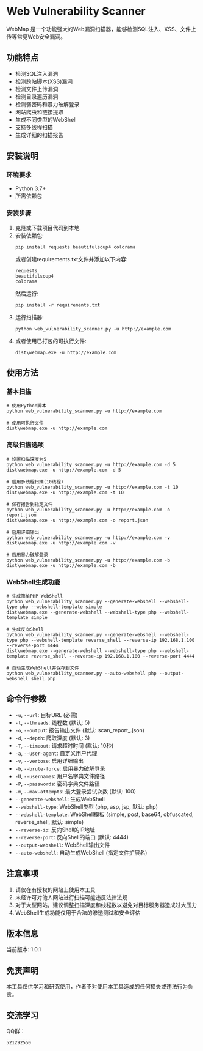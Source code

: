 # Web Vulnerability Scanner

WebMap 是一个功能强大的Web漏洞扫描器，能够检测SQL注入、XSS、文件上传等常见Web安全漏洞。

## 功能特点

- 检测SQL注入漏洞
- 检测跨站脚本(XSS)漏洞
- 检测文件上传漏洞
- 检测目录遍历漏洞
- 检测弱密码和暴力破解登录
- 网站爬虫和链接提取
- 生成不同类型的WebShell
- 支持多线程扫描
- 生成详细的扫描报告

## 安装说明

### 环境要求
- Python 3.7+ 
- 所需依赖包

### 安装步骤
1. 克隆或下载项目代码到本地
2. 安装依赖包:
   ```
   pip install requests beautifulsoup4 colorama
   ```
   或者创建requirements.txt文件并添加以下内容:
   ```
   requests
   beautifulsoup4
   colorama
   ```
   然后运行:
   ```
   pip install -r requirements.txt
   ```
3. 运行扫描器:
   ```
   python web_vulnerability_scanner.py -u http://example.com
   ```
4. 或者使用已打包的可执行文件:
   ```
   dist\webmap.exe -u http://example.com
   ```

## 使用方法

### 基本扫描
```
# 使用Python脚本
python web_vulnerability_scanner.py -u http://example.com

# 使用可执行文件
dist\webmap.exe -u http://example.com
```

### 高级扫描选项
```
# 设置扫描深度为5
python web_vulnerability_scanner.py -u http://example.com -d 5
dist\webmap.exe -u http://example.com -d 5

# 启用多线程扫描(10线程)
python web_vulnerability_scanner.py -u http://example.com -t 10
dist\webmap.exe -u http://example.com -t 10

# 保存报告到指定文件
python web_vulnerability_scanner.py -u http://example.com -o report.json
dist\webmap.exe -u http://example.com -o report.json

# 启用详细输出
python web_vulnerability_scanner.py -u http://example.com -v
dist\webmap.exe -u http://example.com -v

# 启用暴力破解登录
python web_vulnerability_scanner.py -u http://example.com -b
dist\webmap.exe -u http://example.com -b
```

### WebShell生成功能
```
# 生成简单PHP WebShell
python web_vulnerability_scanner.py --generate-webshell --webshell-type php --webshell-template simple
dist\webmap.exe --generate-webshell --webshell-type php --webshell-template simple

# 生成反向Shell
python web_vulnerability_scanner.py --generate-webshell --webshell-type php --webshell-template reverse_shell --reverse-ip 192.168.1.100 --reverse-port 4444
dist\webmap.exe --generate-webshell --webshell-type php --webshell-template reverse_shell --reverse-ip 192.168.1.100 --reverse-port 4444

# 自动生成WebShell并保存到文件
python web_vulnerability_scanner.py --auto-webshell php --output-webshell shell.php
```

## 命令行参数

- `-u`, `--url`: 目标URL (必需)
- `-t`, `--threads`: 线程数 (默认: 5)
- `-o`, `--output`: 报告输出文件 (默认: scan_report_<timestamp>.json)
- `-d`, `--depth`: 爬取深度 (默认: 3)
- `-T`, `--timeout`: 请求超时时间 (默认: 10秒)
- `-a`, `--user-agent`: 自定义用户代理
- `-v`, `--verbose`: 启用详细输出
- `-b`, `--brute-force`: 启用暴力破解登录
- `-U`, `--usernames`: 用户名字典文件路径
- `-P`, `--passwords`: 密码字典文件路径
- `-m`, `--max-attempts`: 最大登录尝试次数 (默认: 100)
- `--generate-webshell`: 生成WebShell
- `--webshell-type`: WebShell类型 (php, asp, jsp, 默认: php)
- `--webshell-template`: WebShell模板 (simple, post, base64, obfuscated, reverse_shell, 默认: simple)
- `--reverse-ip`: 反向Shell的IP地址
- `--reverse-port`: 反向Shell的端口 (默认: 4444)
- `--output-webshell`: WebShell输出文件
- `--auto-webshell`: 自动生成WebShell (指定文件扩展名)

## 注意事项
1. 请仅在有授权的网站上使用本工具
2. 未经许可对他人网站进行扫描可能违反法律法规
3. 对于大型网站，建议调整扫描深度和线程数以避免对目标服务器造成过大压力
4. WebShell生成功能仅用于合法的渗透测试和安全评估

## 版本信息
当前版本: 1.0.1

## 免责声明
本工具仅供学习和研究使用，作者不对使用本工具造成的任何损失或违法行为负责。
## 交流学习
QQ群：
```
521292550
```
